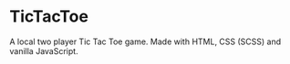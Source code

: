 # TicTacToe
A local two player Tic Tac Toe game.
Made with HTML, CSS (SCSS) and vanilla JavaScript.
